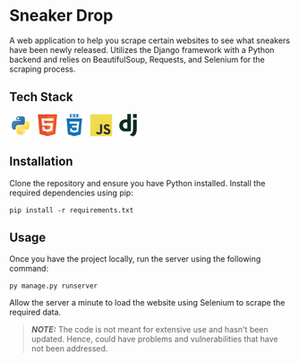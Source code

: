 # Sneaker Drop

A web application to help you scrape certain websites to see what sneakers have been newly released. Utilizes the Django framework with a Python backend and relies on BeautifulSoup, Requests, and Selenium for the scraping process.

## Tech Stack

<div>
  <a href="https://www.python.org/"><img src="https://github.com/devicons/devicon/blob/master/icons/python/python-original.svg" title="Python" alt="Python" width="40" height="40"/></a>&nbsp;
  <a href="https://developer.mozilla.org/en-US/docs/Web/HTML"><img src="https://github.com/devicons/devicon/blob/master/icons/html5/html5-original.svg" title="HTML5" alt="HTML" width="40" height="40"/></a>&nbsp;
  <a href="https://developer.mozilla.org/en-US/docs/Web/CSS"><img src="https://github.com/devicons/devicon/blob/master/icons/css3/css3-plain-wordmark.svg"  title="CSS3" alt="CSS" width="40" height="40"/></a>&nbsp;
  <a href="https://developer.mozilla.org/en-US/docs/Web/JavaScript"><img src="https://github.com/devicons/devicon/blob/master/icons/javascript/javascript-original.svg" title="JavaScript" alt="JavaScript" width="40" height="40"/></a>&nbsp;
  <a href="https://www.djangoproject.com/"><img src="https://github.com/devicons/devicon/blob/master/icons/django/django-plain.svg" title="Django"  alt="Django" width="40" height="40"/></a>&nbsp;
</div>

## Installation

Clone the repository and ensure you have Python installed. Install the required dependencies using pip:

```
pip install -r requirements.txt
```



## Usage

Once you have the project locally, run the server using the following command:

```
py manage.py runserver
```

Allow the server a minute to load the website using Selenium to scrape the required data.


> **_NOTE:_**  The code is not meant for extensive use and hasn't been updated. Hence, could have problems and vulnerabilities that have not been addressed.

